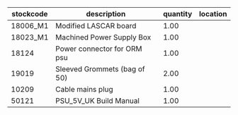 |stockcode|description|quantity|location|
|---------|-----------|--------|--------|
|18006_M1|Modified LASCAR board|1.00||
|18023_M1|Machined Power Supply Box|1.00||
|18124|Power connector for ORM psu|1.00||
|19019|Sleeved Grommets (bag of 50)|2.00||
|10209|Cable mains plug|1.00||
|50121|PSU_5V_UK Build Manual|1.00||
